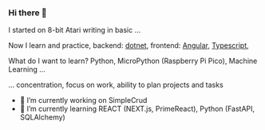 ### Hi there 👋

I started on 8-bit Atari writing in basic ...

Now I learn and practice, backend: <ins>dotnet</ins>, frontend: <ins>Angular</ins>, <ins>Typescript</ins>, 

What do I want to learn? Python, MicroPython (Raspberry Pi Pico), Machine Learning ... 

... concentration, focus on work, ability to plan projects and tasks

- 🔭 I’m currently working on SimpleCrud
- 🌱 I’m currently learning REACT (NEXT.js, PrimeReact), Python (FastAPI, SQLAlchemy)
<!--
**KarolMaliglowka/KarolMaliglowka** is a ✨ _special_ ✨ repository because its `README.md` (this file) appears on your GitHub profile.

Here are some ideas to get you started:

- 🔭 I’m currently working on ...
- 🌱 I’m currently learning ...
- 👯 I’m looking to collaborate on ...
- 🤔 I’m looking for help with ...
- 💬 Ask me about ...
- 📫 How to reach me: ...
- 😄 Pronouns: ...
- ⚡ Fun fact: ...
-->
